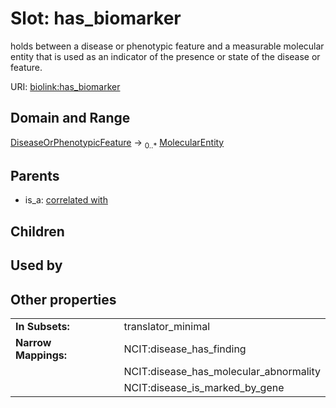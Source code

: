 
# Slot: has_biomarker


holds between a disease or phenotypic feature and a measurable molecular entity that is used as an indicator of the presence or state of the disease or feature.

URI: [biolink:has_biomarker](https://w3id.org/biolink/vocab/has_biomarker)


## Domain and Range

[DiseaseOrPhenotypicFeature](DiseaseOrPhenotypicFeature.md) ->  <sub>0..*</sub>
 [MolecularEntity](MolecularEntity.md)

## Parents

 *  is_a: [correlated with](correlated_with.md)

## Children


## Used by


## Other properties

|  |  |  |
| --- | --- | --- |
| **In Subsets:** | | translator_minimal |
| **Narrow Mappings:** | | NCIT:disease_has_finding |
|  | | NCIT:disease_has_molecular_abnormality |
|  | | NCIT:disease_is_marked_by_gene |

